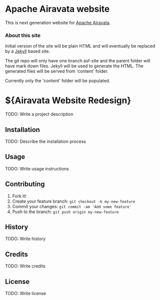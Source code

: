 # Apache Airavata website

This is next generation website for [Apache Airavata](http://airavata.apache.org).

### About this site
Initial version of the site will be plain HTML and will eventually be replaced by a [Jekyll](http://jekyllrb.com/) based site.

The git repo will only have one branch asf-site and the parent folder will have mark down files. Jekyll will be used to generate the HTML. The generated files will be served from 'content' folder.

Currently only the 'content' folder will be populated. 

# ${Airavata Website Redesign}
TODO: Write a project description
## Installation
TODO: Describe the installation process
## Usage
TODO: Write usage instructions
## Contributing
1. Fork it!
2. Create your feature branch: `git checkout -b my-new-feature`
3. Commit your changes: `git commit -am 'Add some feature'`
4. Push to the branch: `git push origin my-new-feature`
## History
TODO: Write history
## Credits
TODO: Write credits
## License
TODO: Write license